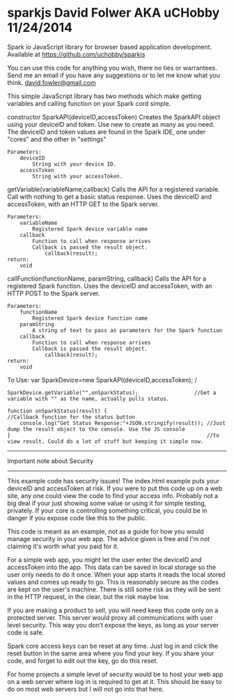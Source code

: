sparkjs David Folwer AKA uCHobby 11/24/2014
=======
Spark io JavaScript library for browser based application development.
Available at https://github.com/uchobby/sparkjs

You can use this code for anything you wish, there no ties or warrantees.
Send me an email if you have any suggestions or to let me know what you think.
david.fowler@gmail.com

This simple JavaScript library has two methods which make getting variables and calling function
on your Spark cord simple.

constructor SparkAPI(deviceID,accessToken)
    Creates the SparkAPI object using your deviceID and token. Use new to create as many as you need.
    The deviceID and token values are found in the Spark IDE, one under "cores" and the other in "settings"
    
    Parameters:
        deviceID
            String with your device ID.
        accessToken
            String with your accessToken.

getVariable(variableName,callback)
    Calls the API for a registered variable. Call with nothing to get a basic status response.
    Uses the deviceID and accessToken, with an HTTP GET to the Spark server.
    
    Parameters:
        variableName
            Registered Spark device variable name
        callback
            Function to call when response arrives
            Callback is passed the result object. 
                callback(result);
    return:
        void

callFunction(functionName, paramString, callback)
    Calls the API for a registered Spark function. 
    Uses the deviceID and accessToken, with an HTTP POST to the Spark server.
    
    Parameters:
        functionName
            Registered Spark device function name
        paramString
            A string of text to pass as parameters for the Spark function 
        callback
            Function to call when response arrives
            Callback is passed the result object. 
                callback(result);
    return:
        void

To Use:
    var SparkDevice=new SparkAPI(deviceID,accessToken);         /
    
    SparkDevice.getVariable("",onSparkStatus);                  //Get a variable with "" as the name, actually pulls status.
    
    function onSparkStatus(result) {                                //Callback function for the status button
        console.log("Get Status Response:"+JSON.stringify(result)); //Just dump the result object to the console. Use the JS console
    }                                                               //to view result. Could do a lot of stuff but keeping it simple now.

*****************************
Important note about Security
*****************************
This example code has security issues! The index.html example puts your deviceID and accessToken at risk.  If you were to put this code up on a web site, any one could view the code to find your access info. Probably not a big deal if your just showing some value or using it for simple testing, privately. If your core is controlling something critical, you could be in danger if you expose code like this to the public.

This code is meant as an example, not as a guide for how you would manage security in your web app. The advice given is free and I'm not claiming it's worth what you paid for it.

For a simple web app, you might let the user enter the deviceID and accessToken into the app. This data can be saved in local storage so the user only needs to do it once. When your app starts it reads the local stored values and comes up ready to go. This is reasonably secure as the codes are kept on the user's machine. There is still some risk as they will be sent in the HTTP request, in the clear, but the risk maybe low.

If you are making a product to sell, you will need keep this code only on a protected server. This server would proxy all communications with user level security. This way you don’t expose the keys, as long as your server code is safe.

Spark core access keys can be reset at any time. Just log in and click the reset button in the same area where you find your key.  If you share your code, and forget to edit out the key, go do this reset.

For home projects a simple level of security would be to host your web app on a web server where log in is required to get at it.  This should be easy to do on most web servers but I will not go into that here.
